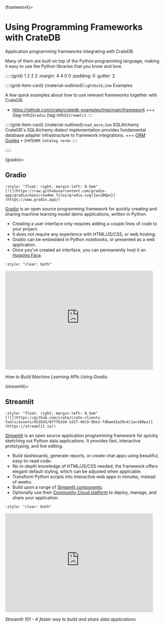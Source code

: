 (framework)=
# Using Programming Frameworks with CrateDB

Application programming frameworks integrating with CrateDB.

Many of them are built on top of the Python programming language, making it easy
to use the Python libraries that you know and love.

:::::{grid} 1 2 2 2
:margin: 4 4 0 0
:padding: 0
:gutter: 2

::::{grid-item-card} {material-outlined}`lightbulb;2em` Examples

A few quick examples about how to use relevant frameworks together with CrateDB.

- https://github.com/crate/cratedb-examples/tree/main/framework
+++
{tag-info}`Gradio` {tag-info}`Streamlit`
::::

::::{grid-item-card} {material-outlined}`read_more;2em` SQLAlchemy
CrateDB's SQLAlchemy dialect implementation provides fundamental database adapter
infrastructure to framework integrations.
+++
[ORM Guides](inv:guide#orm) •
{ref}`ORM Catalog <orm>`
::::

:::::


(gradio)=
## Gradio

```{div}
:style: "float: right; margin-left: 0.5em"
[![](https://raw.githubusercontent.com/gradio-app/gradio/main/readme_files/gradio.svg){w=180px}](https://www.gradio.app/)
```

[Gradio] is an open source programming framework for quickly creating and sharing
machine learning model demo applications, written in Python.

- Creating a user interface only requires adding a couple lines of code to your project.
- It does not require any experience with HTML/JS/CSS, or web hosting.
- Gradio can be embedded in Python notebooks, or presented as a web application.
- Once you've created an interface, you can permanently host it on [Hugging Face].

```{div}
:style: "clear: both"
```

<iframe width="480" height="320" src="https://www.youtube-nocookie.com/embed/44vi31hehw4?si=J0w5yG56Ld4fIXfm" title="YouTube video player" frameborder="0" allow="accelerometer; autoplay; clipboard-write; encrypted-media; gyroscope; picture-in-picture; web-share" allowfullscreen></iframe>

_How to Build Machine Learning APIs Using Gradio._


(streamlit)=
## Streamlit

```{div}
:style: "float: right; margin-left: 0.5em"
[![](https://github.com/crate/crate-clients-tools/assets/453543/0fffb2d4-1d17-49c9-96e3-fd6ae42a39c4){w=180px}](https://streamlit.io/)
```

[Streamlit] is an open source application programming framework for quickly sketching
out Python data applications. It provides fast, interactive prototyping, and live editing.

- Build dashboards, generate reports, or create chat apps using beautiful, easy-to-read code.
- No in-depth knowledge of HTML/JS/CSS needed, the framework offers elegant default
  styling, which can be adjusted when applicable.
- Transform Python scripts into interactive web apps in minutes, instead of weeks.
- Build upon a range of [Streamlit components](https://streamlit.io/components).
- Optionally use their [Community Cloud platform](https://streamlit.io/cloud) to deploy, 
  manage, and share your application.

```{div}
:style: "clear: both"
```

<iframe width="480" height="320" src="https://www.youtube-nocookie.com/embed/UI4f4iiVT6c?si=J0w5yG56Ld4fIXfm" title="YouTube video player" frameborder="0" allow="accelerometer; autoplay; clipboard-write; encrypted-media; gyroscope; picture-in-picture; web-share" allowfullscreen></iframe>

_Streamlit 101 - A faster way to build and share data applications._


[Gradio]: https://www.gradio.app/
[Hugging Face]: https://en.wikipedia.org/wiki/Hugging_Face
[Streamlit]: https://streamlit.io/

